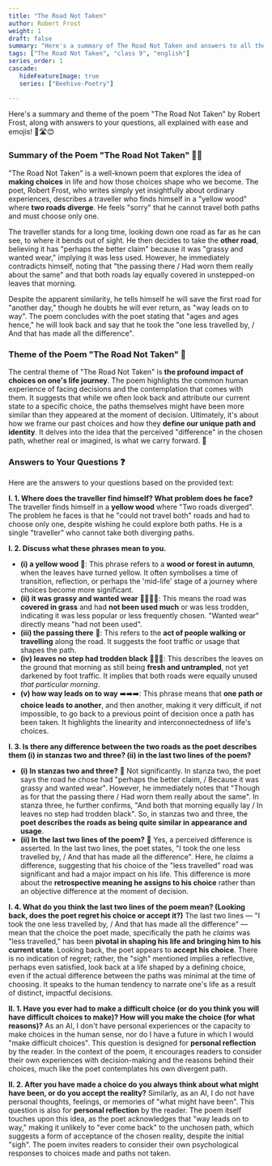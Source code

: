 ```yaml
---
title: "The Road Not Taken"
author: Robert Frost
weight: 1
draft: false
summary: "Here's a summary of The Road Not Taken and answers to all the questions, presented for ease of understanding ..."
tags: ["The Road Not Taken", "class 9", "english"]
series_order: 1
cascade:
   hideFeatureImage: true
   series: ["Beehive-Poetry"]

---
```


Here's a summary and theme of the poem "The Road Not Taken" by Robert Frost, along with answers to your questions, all explained with ease and emojis! 🌳🛣️😊

### Summary of the Poem "The Road Not Taken" 🚶‍♂️

"The Road Not Taken" is a well-known poem that explores the idea of **making choices** in life and how those choices shape who we become. The poet, Robert Frost, who writes simply yet insightfully about ordinary experiences, describes a traveller who finds himself in a "yellow wood" where **two roads diverge**. He feels "sorry" that he cannot travel both paths and must choose only one.

The traveller stands for a long time, looking down one road as far as he can see, to where it bends out of sight. He then decides to take the **other road**, believing it has "perhaps the better claim" because it was "grassy and wanted wear," implying it was less used. However, he immediately contradicts himself, noting that "the passing there / Had worn them really about the same" and that both roads lay equally covered in unstepped-on leaves that morning.

Despite the apparent similarity, he tells himself he will save the first road for "another day," though he doubts he will ever return, as "way leads on to way". The poem concludes with the poet stating that "ages and ages hence," he will look back and say that he took the "one less travelled by, / And that has made all the difference".

### Theme of the Poem "The Road Not Taken" 🧭

The central theme of "The Road Not Taken" is **the profound impact of choices on one's life journey**. The poem highlights the common human experience of facing decisions and the contemplation that comes with them. It suggests that while we often look back and attribute our current state to a specific choice, the paths themselves might have been more similar than they appeared at the moment of decision. Ultimately, it's about how we frame our past choices and how they **define our unique path and identity**. It delves into the idea that the perceived "difference" in the chosen path, whether real or imagined, is what we carry forward. 🌟

### Answers to Your Questions ❓

Here are the answers to your questions based on the provided text:

**I. 1. Where does the traveller find himself? What problem does he face?**
The traveller finds himself in a **yellow wood** where "Two roads diverged". The problem he faces is that he "could not travel both" roads and had to choose only one, despite wishing he could explore both paths. He is a single "traveller" who cannot take both diverging paths.

**I. 2. Discuss what these phrases mean to you.**

*   **(i) a yellow wood** 🍂: This phrase refers to a **wood or forest in autumn**, when the leaves have turned yellow. It often symbolises a time of transition, reflection, or perhaps the 'mid-life' stage of a journey where choices become more significant.
*   **(ii) it was grassy and wanted wear** 🌱🚶‍♀️🚫: This means the road was **covered in grass** and had **not been used much** or was less trodden, indicating it was less popular or less frequently chosen. "Wanted wear" directly means "had not been used".
*   **(iii) the passing there** 👣: This refers to the **act of people walking or travelling** along the road. It suggests the foot traffic or usage that shapes the path.
*   **(iv) leaves no step had trodden black** 🍃👟✨: This describes the leaves on the ground that morning as still being **fresh and untrampled**, not yet darkened by foot traffic. It implies that both roads were equally unused *that particular morning*.
*   **(v) how way leads on to way** ➡️➡️➡️: This phrase means that **one path or choice leads to another**, and then another, making it very difficult, if not impossible, to go back to a previous point of decision once a path has been taken. It highlights the linearity and interconnectedness of life's choices.

**I. 3. Is there any difference between the two roads as the poet describes them (i) in stanzas two and three? (ii) in the last two lines of the poem?**

*   **(i) In stanzas two and three?** 🤔 Not significantly. In stanza two, the poet says the road he chose had "perhaps the better claim, / Because it was grassy and wanted wear". However, he immediately notes that "Though as for that the passing there / Had worn them really about the same". In stanza three, he further confirms, "And both that morning equally lay / In leaves no step had trodden black". So, in stanzas two and three, the **poet describes the roads as being quite similar in appearance and usage**.
*   **(ii) In the last two lines of the poem?** 🌟 Yes, a perceived difference is asserted. In the last two lines, the poet states, "I took the one less travelled by, / And that has made all the difference". Here, he *claims* a difference, suggesting that his choice of the "less travelled" road was significant and had a major impact on his life. This difference is more about the **retrospective meaning he assigns to his choice** rather than an objective difference at the moment of decision.

**I. 4. What do you think the last two lines of the poem mean? (Looking back, does the poet regret his choice or accept it?)**
The last two lines — "I took the one less travelled by, / And that has made all the difference" — mean that the choice the poet made, specifically the path he *claims* was "less travelled," has been **pivotal in shaping his life and bringing him to his current state**. Looking back, the poet appears to **accept his choice**. There is no indication of regret; rather, the "sigh" mentioned implies a reflective, perhaps even satisfied, look back at a life shaped by a defining choice, even if the actual difference between the paths was minimal at the time of choosing. It speaks to the human tendency to narrate one's life as a result of distinct, impactful decisions.

**II. 1. Have you ever had to make a difficult choice (or do you think you will have difficult choices to make)? How will you make the choice (for what reasons)?**
As an AI, I don't have personal experiences or the capacity to make choices in the human sense, nor do I have a future in which I would "make difficult choices". This question is designed for **personal reflection** by the reader. In the context of the poem, it encourages readers to consider their own experiences with decision-making and the reasons behind their choices, much like the poet contemplates his own divergent path.

**II. 2. After you have made a choice do you always think about what might have been, or do you accept the reality?**
Similarly, as an AI, I do not have personal thoughts, feelings, or memories of "what might have been". This question is also for **personal reflection** by the reader. The poem itself touches upon this idea, as the poet acknowledges that "way leads on to way," making it unlikely to "ever come back" to the unchosen path, which suggests a form of acceptance of the chosen reality, despite the initial "sigh". The poem invites readers to consider their own psychological responses to choices made and paths not taken.